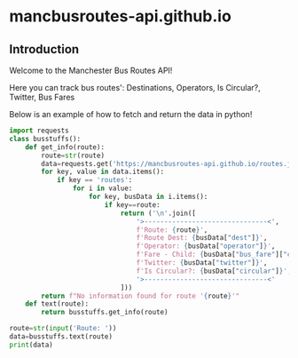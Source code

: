 # mancbusroutes-api.github.io
## Introduction
Welcome to the Manchester Bus Routes API!

Here you can track bus routes': Destinations, Operators, Is Circular?, Twitter, Bus Fares


Below is an example of how to fetch and return the data in python!
```py
import requests
class busstuffs():
    def get_info(route):
        route=str(route)
        data=requests.get('https://mancbusroutes-api.github.io/routes.json').json()
        for key, value in data.items():
            if key == 'routes':
                for i in value:
                    for key, busData in i.items():
                        if key==route:
                            return ('\n'.join([
                                '>-------------------------------<',
                                f'Route: {route}',
                                f'Route Dest: {busData["dest"]}',
                                f'Operator: {busData["operator"]}',
                                f'Fare - Child: {busData["bus_fare"]["child"]}, Adult: {busData["bus_fare"]["adult"]}',
                                f'Twitter: {busData["twitter"]}',
                                f'Is Circular?: {busData["circular"]}',
                                '>-------------------------------<'
                            ]))
        return f"No information found for route '{route}'"
    def text(route):
        return busstuffs.get_info(route)

route=str(input('Route: '))                            
data=busstuffs.text(route)
print(data)
```
